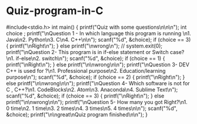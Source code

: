 # Quiz-program-in-C
#include&lt;stdio.h> int main() {     printf("Quiz with some questions\n\n\n");     int choice ;     printf("\nQuestion 1 - In which language this program is running \n1. Java\n2. Python\n3. C\n4. C++\n\n");     scanf("%d", &amp;choice);     if (choice == 3)         {             printf("\nRight\n");         }     else         printf("\nwrong\n");        // system.exit(0);      printf("\nQuestion 2- This program is in if-else statement or Switch case?\n1. if-else\n2. switch\n");     scanf("%d", &amp;choice);     if (choice == 1)         {             printf("\nRight\n");         }     else         printf("\n\nwrong\n\n");      printf("\nQuestion 3- DEV C++ is used for ?\n1. Professional purpose\n2. Education/learning purpose\n");     scanf("%d", &amp;choice);     if (choice == 2)         {             printf("\nRight\n");         }     else         printf("\n\nwrong\n\n");          printf("\nQuestion 4- Which software is not for C , C++?\n1. CodeBlocks\n2. Atom\n3. Anaconda\n4. Sublime Text\n");     scanf("%d", &amp;choice);     if (choice == 3)         {             printf("\nRight\n");         }     else         printf("\n\nwrong\n\n");      printf("\nQuestion 5- How many you got Right?\n1. 0 time\n2. 1 time\n3. 2 times\n4. 3 times\n5. 4 times\n\n");     scanf("%d", &amp;choice);     printf("\n\ngreat\nQuiz program finished\n\n");   }
